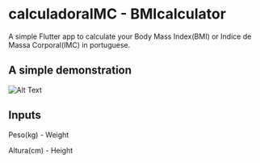 # calculadoraIMC - BMIcalculator

A simple Flutter app to calculate your Body Mass Index(BMI) or Indice de Massa Corporal(IMC) in portuguese.

## A simple demonstration

  ![Alt Text](https://media.giphy.com/media/IpydcUWlFrfk9FJmJs/giphy.gif)
  
## Inputs

<p>Peso(kg) - Weight</p>

<p>Altura(cm) - Height</p>

